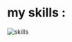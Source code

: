 <h1>my skills : </h1>
<img src="https://skillicons.dev/icons?i=html,css,bootstrap,tailwindcss,js,react,github,typescript,php,laravel,python,django,flask" alt="skills"/>
